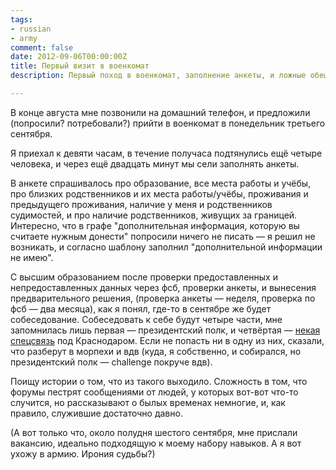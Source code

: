 ```yaml
---
tags:
- russian
- army
comment: false
date: 2012-09-06T00:00:00Z
title: Первый визит в военкомат
description: Первый поход в военкомат, заполнение анкеты, и ложные обещания военкома

---
```


В конце августа мне позвонили на домашний телефон, и предложили (попросили? потребовали?) прийти в военкомат в понедельник третьего сентября.

<!--more-->

Я приехал к девяти часам, в течение получаса подтянулись ещё четыре человека, и через ещё двадцать минут мы сели заполнять анкеты.

В анкете спрашивалось про образование, все места работы и учёбы, про близких родственников и их места работы/учёбы, проживания и предыдущего проживания, наличие у меня и родственников судимостей, и про наличие родственников, живущих за границей. Интересно, что в графе "дополнительная информация, которую вы считаете нужным донести" попросили ничего не писать — я решил не возникать, и согласно шаблону заполнил "дополнительной информации не имею".

С высшим образованием после проверки предоставленных и непредоставленных данных через фсб, проверки анкеты, и вынесения предварительного решения, (проверка анкеты — неделя, проверка по фсб — два месяца), как я понял, где-то в сентябре же будет собеседование. Собеседовать к себе будут четыре части, мне запомнилась лишь первая — президентский полк, и четвёртая — [некая спецсвязь](http://voiska.ru/forum/index.php?s=2b8bb8154130809713ccec5937e3c46f&showtopic=3457) под Краснодаром. Если не попасть ни в одну из них, сказали, что разберут в морпехи и вдв (куда, я собственно, и собирался, но президентский полк — challenge покруче вдв).

Поищу истории о том, что из такого выходило. Сложность в том, что форумы пестрят сообщениями от людей, у которых вот-вот что-то случится, но рассказывают о былых временах немногие, и, как правило, служившие достаточно давно.

(А вот только что, около полудня шестого сентября, мне прислали вакансию, идеально подходящую к моему набору навыков. А я вот ухожу в армию. Ирония судьбы?)

